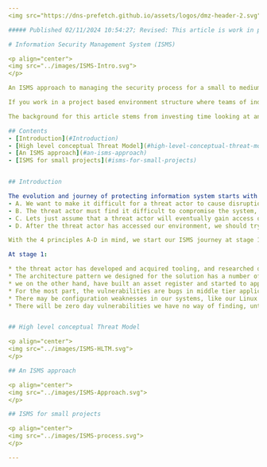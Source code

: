 ```yaml
---
<img src="https://dns-prefetch.github.io/assets/logos/dmz-header-2.svg" width="100%" height="10%">

##### Published 02/11/2024 10:54:27; Revised: This article is work in progress, which is why its an unfinished mess.

# Information Security Management System (ISMS)

<p align="center">
<img src="../images/ISMS-Intro.svg">
</p>

An ISMS approach to managing the security process for a small to medium sized project.

If you work in a project based environment structure where teams of individuals are corralled by a project management team effort to build and deploy a solution, and along the way, you have to work out how to secure the environments being constructed, then this article may help you get a grasp of a methodology that you can start using with relatively low effort.

The background for this article stems from investing time looking at an improved appoach to the controlled risk based methods we can apply to projects

## Contents
- [Introduction](#Introduction)
- [High level conceptual Threat Model](#high-level-conceptual-threat-model)
- [An ISMS approach](#an-isms-approach)
- [ISMS for small projects](#isms-for-small-projects)


## Introduction

The evolution and journey of protecting information system starts with 4 basic principles, which are:
- A. We want to make it difficult for a threat actor to cause disruption
- B. The threat actor must find it difficult to compromise the system, so the actor gives up and tries the systems of another organisation, but mostly because we should at least try to protect our information assets, and keep the actor out of our environments.
- C. Lets just assume that a threat actor will eventually gain access our systems.  We be real here, a threat actor will event gain access to our systems.  There are a lot of talented hackers in the world, and some of them have access to Breach Attack Simulation tooling, and others have access to the WhiteRabbitNeo AI tools which are in the news this week (late October 2024).  Other hackers, no names mentioned, have very deep pockets, and the most comprehensive tools, plus artfully designed, developed, and purchased vendor application backdoors.  So, when a professional hack team eventually steps into our environment, we want all the trip wires and anomalous behaviour monitoring, to fire event notifications at our SIEM/SOAR services.
- D. After the threat actor has accessed our environment, we should try to keep the actor tied down to the original compromised system, and prevent any further pivoting, or expanding of operations. At the very least we can then kick the attacker off the system and perform restore from a good backup point.  Obviously we will mitigate the exploited vulnerabilities and harden the affected system.

With the 4 principles A-D in mind, we start our ISMS journey at stage 1 (see the diagram).

At stage 1:

* the threat actor has developed and acquired tooling, and researched our staff and organisational footprint, and are now ready to start a chain of events that will lead to compromising our systems. It’s worth bearing in mind that ethical hackers report that 90% of the effort to mount a successful attack is focussed on reconnaissance.
* The architecture pattern we designed for the solution has a number of weakness, for example, our internet facing solution does not have a Next Generation Firewall and/or WAF at the border of the public facing network.  Unusual in a professionally managed corporate DMZ, but highly likely in a IaaS cloud solution created by an IT consultancy business, or one of your non IT shadow cloud enthusiasts.
* we on the other hand, have built an asset register and started to appreciate the we have some vulnerabilities that we should mitigate.
* For the most part, the vulnerabilities are bugs in middle tier application systems and host operating system packages.
* There may be configuration weaknesses in our systems, like our Linux password complexity algorithm allows zero length passwords, or poor security policies attached to our Cloud Tenancy.
* There will be zero day vulnerabilities we have no way of finding, until they are published.


## High level conceptual Threat Model

<p align="center">
<img src="../images/ISMS-HLTM.svg">
</p>

## An ISMS approach

<p align="center">
<img src="../images/ISMS-Approach.svg">
</p>

## ISMS for small projects

<p align="center">
<img src="../images/ISMS-process.svg">
</p>

---
```

